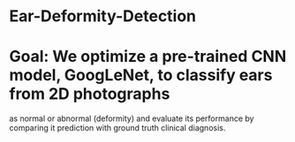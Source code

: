 # Ear-Deformity-Detection

# Goal: We optimize a pre-trained CNN model, GoogLeNet, to classify ears from 2D photographs
as normal or abnormal (deformity) and evaluate its performance by comparing it prediction with ground truth clinical diagnosis.
